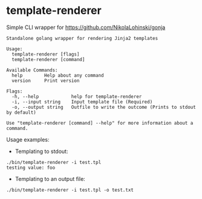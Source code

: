# template-renderer

Simple CLI wrapper for https://github.com/NikolaLohinski/gonja

```
Standalone golang wrapper for rendering Jinja2 templates

Usage:
  template-renderer [flags]
  template-renderer [command]

Available Commands:
  help        Help about any command
  version     Print version

Flags:
  -h, --help            help for template-renderer
  -i, --input string    Input template file (Required)
  -o, --output string   Outfile to write the outcome (Prints to stdout by default)

Use "template-renderer [command] --help" for more information about a command.
```

Usage examples:
- Templating to stdout:
```
./bin/template-renderer -i test.tpl
testing value: foo
```
- Templating to an output file:
```
./bin/template-renderer -i test.tpl -o test.txt
```
